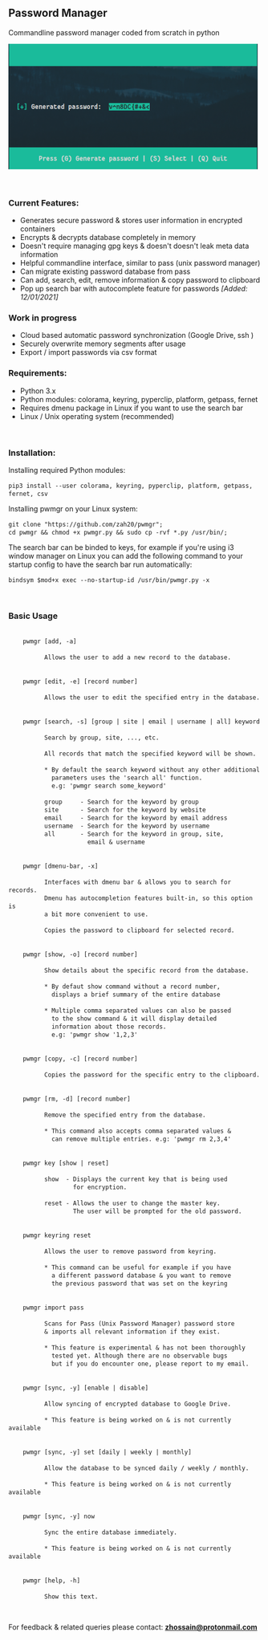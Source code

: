 ## Password Manager

Commandline password manager coded from scratch in python
<br />

![alt tag](resources/images/pw_gen.png)

<br />

### Current Features:
- Generates secure password & stores user information in encrypted containers
- Encrypts & decrypts database completely in memory
- Doesn't require managing gpg keys & doesn't doesn't leak meta data information
- Helpful commandline interface, similar to pass (unix password manager)
- Can migrate existing password database from pass
- Can add, search, edit, remove information & copy password to clipboard
- Pop up search bar with autocomplete feature for passwords *[Added: 12/01/2021]*


### Work in progress
- Cloud based automatic password synchronization (Google Drive, ssh ) 
- Securely overwrite memory segments after usage
- Export / import passwords via csv format


### Requirements:
- Python 3.x
- Python modules: colorama, keyring, pyperclip, platform, getpass, fernet
- Requires dmenu package in Linux if you want to use the search bar
- Linux / Unix operating system (recommended)

<br />

### Installation:

Installing required Python modules: 

```
pip3 install --user colorama, keyring, pyperclip, platform, getpass, fernet, csv
```

Installing pwmgr on your Linux system: 

```
git clone "https://github.com/zah20/pwmgr";
cd pwmgr && chmod +x pwmgr.py && sudo cp -rvf *.py /usr/bin/;
```

The search bar can be binded to keys, for example if you're using i3 window manager on Linux 
you can add the following command to your startup config to have the search bar run automatically: 

```
bindsym $mod+x exec --no-startup-id /usr/bin/pwmgr.py -x 
```

<br />

### Basic Usage

```

    pwmgr [add, -a]

          Allows the user to add a new record to the database.


    pwmgr [edit, -e] [record number]

          Allows the user to edit the specified entry in the database.


    pwmgr [search, -s] [group | site | email | username | all] keyword

          Search by group, site, ..., etc.

          All records that match the specified keyword will be shown.

          * By default the search keyword without any other additional
            parameters uses the 'search all' function.
            e.g: 'pwmgr search some_keyword'

          group     - Search for the keyword by group
          site      - Search for the keyword by website
          email     - Search for the keyword by email address
          username  - Search for the keyword by username
          all       - Search for the keyword in group, site,
                      email & username


    pwmgr [dmenu-bar, -x]

          Interfaces with dmenu bar & allows you to search for records.
          Dmenu has autocompletion features built-in, so this option is
          a bit more convenient to use.

          Copies the password to clipboard for selected record.


    pwmgr [show, -o] [record number]

          Show details about the specific record from the database.

          * By defaut show command without a record number,
            displays a brief summary of the entire database

          * Multiple comma separated values can also be passed
            to the show command & it will display detailed
            information about those records.
            e.g: 'pwmgr show '1,2,3'


    pwmgr [copy, -c] [record number]

          Copies the password for the specific entry to the clipboard.


    pwmgr [rm, -d] [record number]

          Remove the specified entry from the database.

          * This command also accepts comma separated values &
            can remove multiple entries. e.g: 'pwmgr rm 2,3,4'


    pwmgr key [show | reset]

          show  - Displays the current key that is being used
                  for encryption.

          reset - Allows the user to change the master key.
                  The user will be prompted for the old password.


    pwmgr keyring reset

          Allows the user to remove password from keyring.

          * This command can be useful for example if you have
            a different password database & you want to remove
            the previous password that was set on the keyring


    pwmgr import pass

          Scans for Pass (Unix Password Manager) password store
          & imports all relevant information if they exist.

          * This feature is experimental & has not been thoroughly
            tested yet. Although there are no observable bugs
            but if you do encounter one, please report to my email.


    pwmgr [sync, -y] [enable | disable]

          Allow syncing of encrypted database to Google Drive.

          * This feature is being worked on & is not currently available


    pwmgr [sync, -y] set [daily | weekly | monthly]

          Allow the database to be synced daily / weekly / monthly.

          * This feature is being worked on & is not currently available


    pwmgr [sync, -y] now

          Sync the entire database immediately.

          * This feature is being worked on & is not currently available


    pwmgr [help, -h]

          Show this text.

```

<br />

For feedback & related queries please contact: **zhossain@protonmail.com**
<br />


